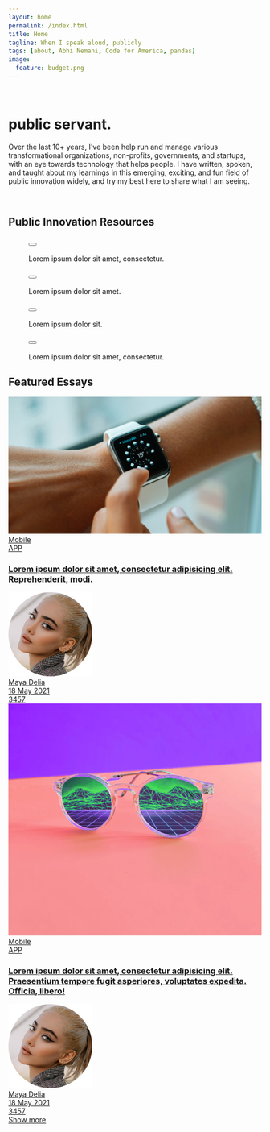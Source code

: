 ```yaml
---
layout: home
permalink: /index.html
title: Home
tagline: When I speak aloud, publicly
tags: [about, Abhi Nemani, Code for America, pandas]
image:
  feature: budget.png
---
```

<div class="page-wrap author-page">
	<div class="author-header">
		<div class="wrap wrap-center">
			<div class="wrap_float">
				<div class="title-wrap">
					<div class="author-image">
						<img src="{{site.url}}/img/headshot.jpg" alt="" class="image-cover">
					</div>
					<h1 class="page-title">public servant.</h1>
                            </div>
                            <div class="post-description">
								<p>
									Over the last 10+ years, I've been help run and manage various transformational organizations, non-profits, governments, and startups, with an eye towards technology that helps people. I have written, spoken, and taught about my learnings in this emerging, exciting, and fun field of public innovation widely, and try my best here to share what I am seeing.
								</p>
                            </div>
                            <div class="socials">
                                <a class="soc-link">
                                    <img src="{{site.url}}/img/facebook-icon.svg" class="img-svg" alt="">
                                </a>
                                <a class="soc-link" href="https://twitter.com/@abhinemani">
                                    <img src="{{site.url}}/img/twitter-soc-icon.svg" class="img-svg" alt="">
                                </a>
                            </div>
                        </div>
                    </div>
                </div>
                <div class="author-body">
                    <div class="wrap">
                        <div class="wrap_float">
                            <div class="wp-content">
                                <div class="wrap wrap-center">
                                    <h2>Public Innovation Resources</h2>
                                    <div class="block-columns gallery-columns columns-4 wide-columns lightgallery-off">
                                        <div class="block-column">
                                            <figure class="block-caption img-caption">
                                                <button class="zoom-btn"></button>
                                                <div class="img-wrap">
                                                    <a href="/bio"><img src="{{site.url}}/img/blog-img.jpg" alt=""></a>
                                                </div>
                                                <figcaption class="caption-text">Lorem ipsum dolor sit amet, consectetur.</figcaption>
                                            </figure>
                                        </div>
                                        <div class="block-column">
                                            <figure class="block-caption img-caption">
                                                <button class="zoom-btn"></button>
                                                <div class="img-wrap">
                                                    <img src="{{site.url}}/img/blog-img.jpg" alt="">
                                                </div>
                                                <figcaption class="caption-text">Lorem ipsum dolor sit amet.</figcaption>
                                            </figure>
                                        </div>
                                        <div class="block-column">
                                            <figure class="block-caption img-caption">
                                                <button class="zoom-btn"></button>
                                                <div class="img-wrap">
                                                    <img src="{{site.url}}/img/blog-img.jpg" alt="">
                                                </div>
                                                <figcaption class="caption-text">Lorem ipsum dolor sit.</figcaption>
                                            </figure>
                                        </div>
                                        <div class="block-column">
                                            <figure class="block-caption img-caption">
                                                <button class="zoom-btn"></button>
                                                <div class="img-wrap">
                                                    <img src="{{site.url}}/img/blog-img.jpg" alt="">
                                                </div>
                                                <figcaption class="caption-text">Lorem ipsum dolor sit amet, consectetur.</figcaption>
                                            </figure>
                                        </div>
                                    </div>
                                </div>
                            </div>
			                <div class="author-body">
			                    <div class="wrap">
			                        <div class="wrap_float">
			                            <div class="wp-content">
			                                <div class="wrap wrap-center">
			                                    <h2>Featured Essays</h2>
											</div>
										</div>
									</div>
								</div>
							</div>
                            <div class="post-items-list posts-two-columns">
                                <a href="single.html" class="post-item">
                                    <img src="img/post-1-img.jpg" alt="" class="post-bg-img">
                                    <div class="post-tags">
                                        <div class="tag">Mobile</div>
                                        <div class="tag">APP</div>
                                    </div>
                                    <h3 class="post-title">
                                        Lorem ipsum dolor sit amet, consectetur adipisicing elit. Reprehenderit, modi.
                                    </h3>
                                    <div class="post-info">
                                        <div class="post-author post-info-author">
                                            <div class="author-image">
                                                <img src="img/author.jpg" alt="" class="image-cover">
                                            </div>
                                            <span>Maya Delia</span>
                                        </div>
                                        <div class="post-date post-info-date">
                                            18 May 2021
                                        </div>
                                        <div class="post-views post-info-views">
                                            3457
                                        </div>
                                    </div>
                                </a>
                                <a href="single.html" class="post-item">
                                    <img src="img/post-2-img.jpg" alt="" class="post-bg-img">
                                    <div class="post-tags">
                                        <div class="tag">Mobile</div>
                                        <div class="tag">APP</div>
                                    </div>
                                    <h3 class="post-title">
                                        Lorem ipsum dolor sit amet, consectetur adipisicing elit. Praesentium tempore fugit asperiores, voluptates expedita. Officia, libero!
                                    </h3>
                                    <div class="post-info">
                                        <div class="post-author post-info-author">
                                            <div class="author-image">
                                                <img src="img/author.jpg" alt="" class="image-cover">
                                            </div>
                                            <span>Maya Delia</span>
                                        </div>
                                        <div class="post-date post-info-date">
                                            18 May 2021
                                        </div>
                                        <div class="post-views post-info-views">
                                            3457
                                        </div>
                                    </div>
                                </a>
                            </div>
                            <div class="show-more">
                                <div class="show-more-btn">
                                    <a href="/blog"><span>Show more</span></a>
                                </div>
                                <div class="loader">
                                    <svg class="circular" viewBox="25 25 50 50">
                                        <circle class="path" cx="50" cy="50" r="20" fill="none" stroke-width="2" stroke-miterlimit="10" />
                                    </svg>
                                </div>
                            </div>
                        </div>
                    </div>
                </div>
            </div>